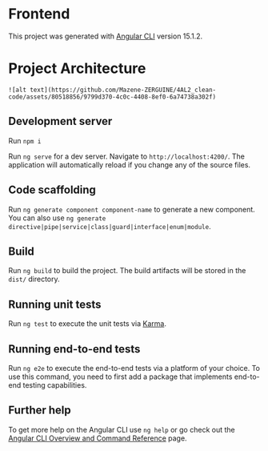 # Frontend

This project was generated with [Angular CLI](https://github.com/angular/angular-cli) version 15.1.2.

# Project Architecture

```
![alt text](https://github.com/Mazene-ZERGUINE/4AL2_clean-code/assets/80518856/9799d370-4c0c-4408-8ef0-6a74738a302f)

```

## Development server

Run `npm i`

Run `ng serve` for a dev server. Navigate to `http://localhost:4200/`. The application will automatically reload if you change any of the source files.

## Code scaffolding

Run `ng generate component component-name` to generate a new component. You can also use `ng generate directive|pipe|service|class|guard|interface|enum|module`.

## Build

Run `ng build` to build the project. The build artifacts will be stored in the `dist/` directory.

## Running unit tests

Run `ng test` to execute the unit tests via [Karma](https://karma-runner.github.io).

## Running end-to-end tests

Run `ng e2e` to execute the end-to-end tests via a platform of your choice. To use this command, you need to first add a package that implements end-to-end testing capabilities.

## Further help

To get more help on the Angular CLI use `ng help` or go check out the [Angular CLI Overview and Command Reference](https://angular.io/cli) page.
````
